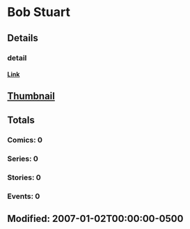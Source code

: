 # Bob  Stuart 
## Details
### detail
#### [Link](http://marvel.com/comics/creators/1588/bob_stuart?utm_campaign=apiRef&utm_source=225578a89fc76f3d20fbffda5d17a88d)
## [Thumbnail](http://i.annihil.us/u/prod/marvel/i/mg/b/40/image_not_available.jpg)
## Totals
### Comics: 0
### Series: 0
### Stories: 0
### Events: 0
## Modified: 2007-01-02T00:00:00-0500